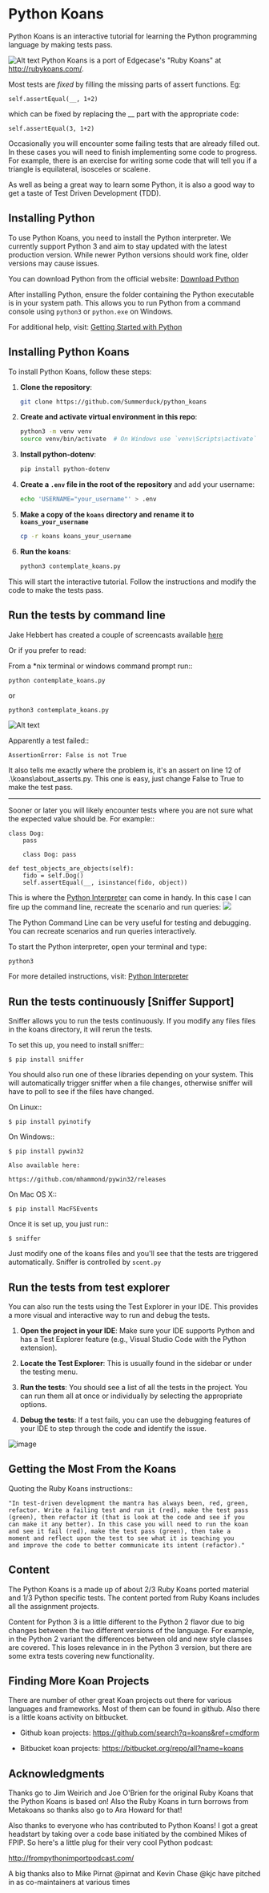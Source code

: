 
Python Koans
============
Python Koans is an interactive tutorial for learning the Python programming
language by making tests pass.

![Alt text](https://user-images.githubusercontent.com/2614930/28401740-ec6214b2-6cd0-11e7-8afd-30ed3102bfd6.png)
Python Koans is a port of Edgecase's "Ruby Koans" 
at http://rubykoans.com/.


Most tests are *fixed* by filling the missing parts of assert functions. Eg:

    self.assertEqual(__, 1+2)

which can be fixed by replacing the __ part with the appropriate code:

    self.assertEqual(3, 1+2)

Occasionally you will encounter some failing tests that are already filled out.
In these cases you will need to finish implementing some code to progress. For
example, there is an exercise for writing some code that will tell you if a
triangle is equilateral, isosceles or scalene.

As well as being a great way to learn some Python, it is also a good way to get
a taste of Test Driven Development (TDD).



Installing Python
-----------------

To use Python Koans, you need to install the Python interpreter. We currently support Python 3 and aim to stay updated with the latest production version. While newer Python versions should work fine, older versions may cause issues.

You can download Python from the official website: [Download Python](http://www.python.org/download)

After installing Python, ensure the folder containing the Python executable is in your system path. This allows you to run Python from a command console using `python3` or `python.exe` on Windows.

For additional help, visit: [Getting Started with Python](http://www.python.org/about/gettingstarted)


Installing Python Koans
-----------------------

To install Python Koans, follow these steps:

1. **Clone the repository**:
    ```sh
    git clone https://github.com/Summerduck/python_koans
    ```
2. **Create and activate virtual environment in this repo**:
    ```sh
    python3 -m venv venv
    source venv/bin/activate  # On Windows use `venv\Scripts\activate`
    ```
3. **Install python-dotenv**:
    ```sh
    pip install python-dotenv
    ```
4. **Create a `.env` file in the root of the repository** and add your username:
    ```sh
    echo 'USERNAME="your_username"' > .env
    ```

5. **Make a copy of the `koans` directory and rename it to `koans_your_username`**
    ```sh
    cp -r koans koans_your_username
    ```
6. **Run the koans**:
    ```sh
    python3 contemplate_koans.py
    ```

This will start the interactive tutorial. Follow the instructions and modify the code to make the tests pass.


Run the tests by command line
---------------

Jake Hebbert has created a couple of screencasts available [here](http://www.youtube.com/watch?v=e2WXgXEjbHY&list=PL5Up_u-XkWgNcunP_UrTJG_3EXgbK2BQJ&index=1)

Or if you prefer to read:

From a \*nix terminal or windows command prompt run::

    python contemplate_koans.py

or

    python3 contemplate_koans.py


![Alt text](/images/compleate_koans.png)



Apparently a test failed::

    AssertionError: False is not True

It also tells me exactly where the problem is, it's an assert on line 12
of .\\koans\\about_asserts.py. This one is easy, just change False to True to
make the test pass.
_____
Sooner or later you will likely encounter tests where you are not sure what the
expected value should be. For example::

    class Dog:
        pass

        class Dog: pass

    def test_objects_are_objects(self):
        fido = self.Dog()
        self.assertEqual(__, isinstance(fido, object))

This is where the [Python Interpreter](https://cs.stanford.edu/people/nick/py/python-interpreter.html#:~:text=In%20the%20terminal%20type%20the,on%20Windows%20ctrl%2Dz) can come in handy. In this case I can
fire up the command line, recreate the scenario and run queries:
![](/images/fido_dog.png)

The Python Command Line can be very useful for testing and debugging. You can recreate scenarios and run queries interactively.

To start the Python interpreter, open your terminal and type:
```sh
python3
```

For more detailed instructions, visit: [Python Interpreter](https://cs.stanford.edu/people/nick/py/python-interpreter.html#:~:text=In%20the%20terminal%20type%20the,on%20Windows%20ctrl%2Dz)

Run the tests continuously [Sniffer Support]
---------------

Sniffer allows you to run the tests continuously. If you modify any files files
in the koans directory, it will rerun the tests.

To set this up, you need to install sniffer::

    $ pip install sniffer

You should also run one of these libraries depending on your system. This will
automatically trigger sniffer when a file changes, otherwise sniffer will have
to poll to see if the files have changed.

On Linux::

    $ pip install pyinotify

On Windows::

    $ pip install pywin32

    Also available here:

    https://github.com/mhammond/pywin32/releases

On Mac OS X::

    $ pip install MacFSEvents

Once it is set up, you just run::

    $ sniffer

Just modify one of the koans files and you'll see that the tests are triggered automatically. Sniffer is controlled by `scent.py`

Run the tests from test explorer
-------------------------------
You can also run the tests using the Test Explorer in your IDE. This provides a more visual and interactive way to run and debug the tests.

1. **Open the project in your IDE**: Make sure your IDE supports Python and has a Test Explorer feature (e.g., Visual Studio Code with the Python extension).

2. **Locate the Test Explorer**: This is usually found in the sidebar or under the testing menu.

3. **Run the tests**: You should see a list of all the tests in the project. You can run them all at once or individually by selecting the appropriate options.

4. **Debug the tests**: If a test fails, you can use the debugging features of your IDE to step through the code and identify the issue.

![image](images/run_the_tests_from_test_explorer.png)


Getting the Most From the Koans
-------------------------------

Quoting the Ruby Koans instructions::

	"In test-driven development the mantra has always been, red, green,
	refactor. Write a failing test and run it (red), make the test pass
	(green), then refactor it (that is look at the code and see if you
	can make it any better). In this case you will need to run the koan
	and see it fail (red), make the test pass (green), then take a
	moment and reflect upon the test to see what it is teaching you
	and improve the code to better communicate its intent (refactor)."


Content
-------

The Python Koans is a made up of about 2/3 Ruby Koans ported material and 1/3
Python specific tests. The content ported from Ruby Koans includes all the
assignment projects.

Content for Python 3 is a little different to the Python 2 flavor due to big
changes between the two different versions of the language.  For example, in
the Python 2 variant the differences between old and new style classes are
covered. This loses relevance in in the Python 3 version, but there are some
extra tests covering new functionality.


Finding More Koan Projects
--------------------------

There are number of other great Koan projects out there for various languages
and frameworks. Most of them can be found in github. Also there is a little
koans activity on bitbucket.

* Github koan projects:
    https://github.com/search?q=koans&ref=cmdform

* Bitbucket koan projects:
    https://bitbucket.org/repo/all?name=koans

Acknowledgments
---------------

Thanks go to Jim Weirich and Joe O'Brien for the original Ruby Koans that the
Python Koans is based on! Also the Ruby Koans in turn borrows from Metakoans
so thanks also go to Ara Howard for that!

Also thanks to everyone who has contributed to Python Koans! I got a great
headstart by taking over a code base initiated by the combined Mikes of
FPIP. So here's a little plug for their very cool Python podcast:

  http://frompythonimportpodcast.com/

A big thanks also to Mike Pirnat @pirnat and Kevin Chase @kjc have pitched in
as co-maintainers at various times
